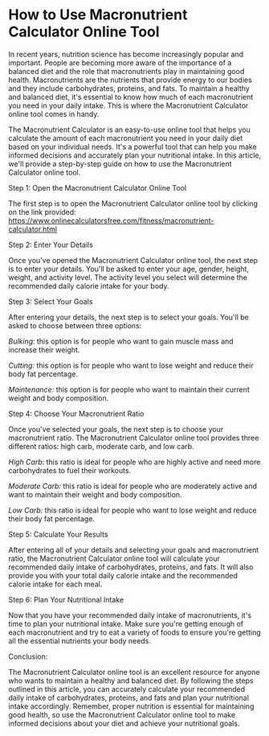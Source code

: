 How to Use Macronutrient Calculator Online Tool
===============================================

In recent years, nutrition science has become increasingly popular and important. People are becoming more aware of the importance of a balanced diet and the role that macronutrients play in maintaining good health. Macronutrients are the nutrients that provide energy to our bodies and they include carbohydrates, proteins, and fats. To maintain a healthy and balanced diet, it's essential to know how much of each macronutrient you need in your daily intake. This is where the Macronutrient Calculator online tool comes in handy.

The Macronutrient Calculator is an easy-to-use online tool that helps you calculate the amount of each macronutrient you need in your daily diet based on your individual needs. It's a powerful tool that can help you make informed decisions and accurately plan your nutritional intake. In this article, we'll provide a step-by-step guide on how to use the Macronutrient Calculator online tool.

Step 1: Open the Macronutrient Calculator Online Tool

The first step is to open the Macronutrient Calculator online tool by clicking on the link provided: <https://www.onlinecalculatorsfree.com/fitness/macronutrient-calculator.html>

Step 2: Enter Your Details

Once you've opened the Macronutrient Calculator online tool, the next step is to enter your details. You'll be asked to enter your age, gender, height, weight, and activity level. The activity level you select will determine the recommended daily calorie intake for your body.

Step 3: Select Your Goals

After entering your details, the next step is to select your goals. You'll be asked to choose between three options:

*Bulking:* this option is for people who want to gain muscle mass and increase their weight.

*Cutting:* this option is for people who want to lose weight and reduce their body fat percentage.

*Maintenance:* this option is for people who want to maintain their current weight and body composition.

Step 4: Choose Your Macronutrient Ratio

Once you've selected your goals, the next step is to choose your macronutrient ratio. The Macronutrient Calculator online tool provides three different ratios: high carb, moderate carb, and low carb.

*High Carb:* this ratio is ideal for people who are highly active and need more carbohydrates to fuel their workouts.

*Moderate Carb:* this ratio is ideal for people who are moderately active and want to maintain their weight and body composition.

*Low Carb:* this ratio is ideal for people who want to lose weight and reduce their body fat percentage.

Step 5: Calculate Your Results

After entering all of your details and selecting your goals and macronutrient ratio, the Macronutrient Calculator online tool will calculate your recommended daily intake of carbohydrates, proteins, and fats. It will also provide you with your total daily calorie intake and the recommended calorie intake for each meal.

Step 6: Plan Your Nutritional Intake

Now that you have your recommended daily intake of macronutrients, it's time to plan your nutritional intake. Make sure you're getting enough of each macronutrient and try to eat a variety of foods to ensure you're getting all the essential nutrients your body needs.

Conclusion:

The Macronutrient Calculator online tool is an excellent resource for anyone who wants to maintain a healthy and balanced diet. By following the steps outlined in this article, you can accurately calculate your recommended daily intake of carbohydrates, proteins, and fats and plan your nutritional intake accordingly. Remember, proper nutrition is essential for maintaining good health, so use the Macronutrient Calculator online tool to make informed decisions about your diet and achieve your nutritional goals.